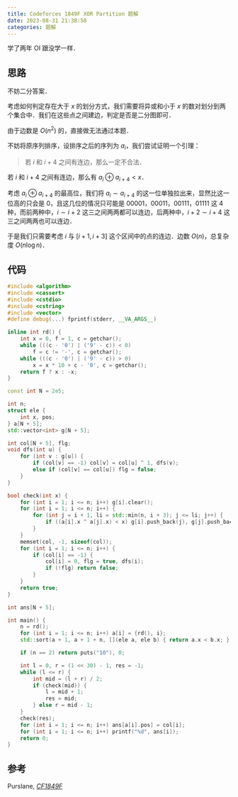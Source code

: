 ```yaml
---
title: Codeforces 1849F XOR Partition 题解
date: 2023-08-31 21:38:58
categories: 题解
---
```


学了两年 OI 跟没学一样．

<!-- more -->

## 思路

不妨二分答案．

考虑如何判定存在大于 $x$ 的划分方式，我们需要将异或和小于 $x$ 的数对划分到两个集合中．我们在这些点之间建边，判定是否是二分图即可．

由于边数是 $O(n^2)$ 的，直接做无法通过本题．

不妨将原序列排序，设排序之后的序列为 $a_i$，我们尝试证明一个引理：

> 若 $i$ 和 $i + 4$ 之间有连边，那么一定不合法．

若 $i$ 和 $i + 4$ 之间有连边，那么有 $a_i \oplus a_{i + 4} < x$．

考虑 $a_i \oplus a_{i + 4}$ 的最高位，我们将 $a_i \sim a_{i + 4}$ 的这一位单独拉出来，显然比这一位高的只会是 $0$，且这几位的情况只可能是 $00001$，$00011$，$00111$，$01111$ 这 $4$ 种，而前两种中，$i \sim i + 2$ 这三之间两两都可以连边，后两种中，$i + 2 \sim i + 4$ 这三之间两两也可以连边．

于是我们只需要考虑 $i$ 与 $[i + 1, i + 3]$ 这个区间中的点的连边．边数 $O(n)$，总复杂度 $O(n \log n)$．

## 代码

```cpp
#include <algorithm>
#include <cassert>
#include <cstdio>
#include <cstring>
#include <vector>
#define debug(...) fprintf(stderr, __VA_ARGS__)

inline int rd() {
	int x = 0, f = 1, c = getchar();
	while (((c - '0') | ('9' - c)) < 0)
		f = c != '-', c = getchar();
	while (((c - '0') | ('9' - c)) > 0)
		x = x * 10 + c - '0', c = getchar();
	return f ? x : -x;
}

const int N = 2e5;

int n;
struct ele {
	int x, pos;
} a[N + 5];
std::vector<int> g[N + 5];

int col[N + 5], flg;
void dfs(int u) {
	for (int v : g[u]) {
		if (col[v] == -1) col[v] = col[u] ^ 1, dfs(v);
		else if (col[v] == col[u]) flg = false;
	}
}

bool check(int x) {
	for (int i = 1; i <= n; i++) g[i].clear();
	for (int i = 1; i <= n; i++) {
		for (int j = i + 1, li = std::min(n, i + 3); j <= li; j++) {
			if ((a[i].x ^ a[j].x) < x) g[i].push_back(j), g[j].push_back(i);
		}
	}
	memset(col, -1, sizeof(col));
	for (int i = 1; i <= n; i++) {
		if (col[i] == -1) {
			col[i] = 0, flg = true, dfs(i);
			if (!flg) return false;
		}
	}
	return true;
}

int ans[N + 5];

int main() {
	n = rd();
	for (int i = 1; i <= n; i++) a[i] = {rd(), i};
	std::sort(a + 1, a + 1 + n, [](ele a, ele b) { return a.x < b.x; });

	if (n == 2) return puts("10"), 0;

	int l = 0, r = (1 << 30) - 1, res = -1;
	while (l <= r) {
		int mid = (l + r) / 2;
		if (check(mid)) {
			l = mid + 1;
			res = mid;
		} else r = mid - 1;
	}
	check(res);
	for (int i = 1; i <= n; i++) ans[a[i].pos] = col[i];
	for (int i = 1; i <= n; i++) printf("%d", ans[i]);
	return 0;
}
```

## 参考

Purslane, [_CF1849F_](https://www.luogu.com.cn/blog/120947/solution-cf1849f)
